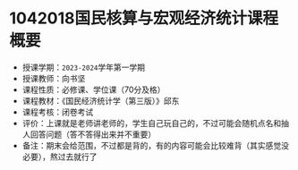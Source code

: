 # 1042018国民核算与宏观经济统计课程概要

+ 授课学期：`2023-2024`学年第一学期
+ 授课教师：向书坚
+ 课程性质：必修课、学位课（70分及格）
+ 课程教材：《国民经济统计学（第三版）》邱东
+ 课程考核：闭卷考试
+ 评价：上课就是老师讲老师的，学生自己玩自己的，不过可能会随机点名和抽人回答问题（答不答得出来并不重要）
+ 备注：期末会给范围，不过都是背的，有的内容可能会比较难背（其实感觉没必要），熬过去就行了
